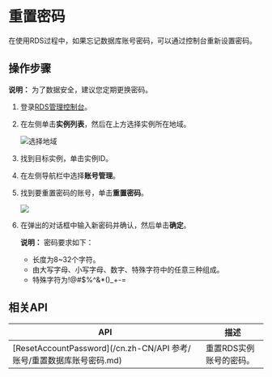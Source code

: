 # 重置密码

在使用RDS过程中，如果忘记数据库账号密码，可以通过控制台重新设置密码。

## 操作步骤

**说明：** 为了数据安全，建议您定期更换密码。

1.  登录[RDS管理控制台](https://rds.console.aliyun.com/)。

2.  在左侧单击**实例列表**，然后在上方选择实例所在地域。

    ![选择地域](https://static-aliyun-doc.oss-cn-hangzhou.aliyuncs.com/assets/img/zh-CN/3074469951/p36543.png)

3.  找到目标实例，单击实例ID。

4.  在左侧导航栏中选择**账号管理**。

5.  找到要重置密码的账号，单击**重置密码**。

    ![](https://static-aliyun-doc.oss-cn-hangzhou.aliyuncs.com/assets/img/zh-CN/8177559951/p4157.png)

6.  在弹出的对话框中输入新密码并确认，然后单击**确定**。

    **说明：** 密码要求如下：

    -   长度为8~32个字符。
    -   由大写字母、小写字母、数字、特殊字符中的任意三种组成。
    -   特殊字符为!@\#$%^&\*\(\)\_+-=

## 相关API

|API|描述|
|---|--|
|[ResetAccountPassword](/cn.zh-CN/API 参考/账号/重置数据库账号密码.md)|重置RDS实例账号的密码。|

